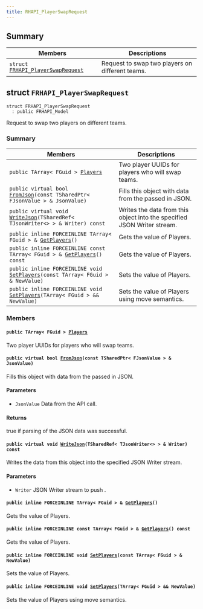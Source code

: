 ```yaml
---
title: RHAPI_PlayerSwapRequest
---
```


## Summary

 Members                        | Descriptions                                
--------------------------------|---------------------------------------------
`struct `[`FRHAPI_PlayerSwapRequest`](#structFRHAPI__PlayerSwapRequest) | Request to swap two players on different teams.

## struct `FRHAPI_PlayerSwapRequest` <a id="structFRHAPI__PlayerSwapRequest"></a>

```
struct FRHAPI_PlayerSwapRequest
  : public FRHAPI_Model
```

Request to swap two players on different teams.

### Summary

 Members                        | Descriptions                                
--------------------------------|---------------------------------------------
`public TArray< FGuid > `[`Players`](#structFRHAPI__PlayerSwapRequest_1add62788ef61cb09d4ad65d67842552b2) | Two player UUIDs for players who will swap teams.
`public virtual bool `[`FromJson`](#structFRHAPI__PlayerSwapRequest_1a5fa46cabd1d901dc52568d6ccf284ca2)`(const TSharedPtr< FJsonValue > & JsonValue)` | Fills this object with data from the passed in JSON.
`public virtual void `[`WriteJson`](#structFRHAPI__PlayerSwapRequest_1acdc7f9be77b75bf5f25d4ef96ca89f2a)`(TSharedRef< TJsonWriter<> > & Writer) const` | Writes the data from this object into the specified JSON Writer stream.
`public inline FORCEINLINE TArray< FGuid > & `[`GetPlayers`](#structFRHAPI__PlayerSwapRequest_1abbfa0b3d7f8ef4e72ae0eb0fa0aacc9c)`()` | Gets the value of Players.
`public inline FORCEINLINE const TArray< FGuid > & `[`GetPlayers`](#structFRHAPI__PlayerSwapRequest_1a33985589b7b8710ca83cac882c3678f1)`() const` | Gets the value of Players.
`public inline FORCEINLINE void `[`SetPlayers`](#structFRHAPI__PlayerSwapRequest_1aed511fbd75f685e2233cccef9c26f5c5)`(const TArray< FGuid > & NewValue)` | Sets the value of Players.
`public inline FORCEINLINE void `[`SetPlayers`](#structFRHAPI__PlayerSwapRequest_1aeec67353a95c617186d68487adf30917)`(TArray< FGuid > && NewValue)` | Sets the value of Players using move semantics.

### Members

#### `public TArray< FGuid > `[`Players`](#structFRHAPI__PlayerSwapRequest_1add62788ef61cb09d4ad65d67842552b2) <a id="structFRHAPI__PlayerSwapRequest_1add62788ef61cb09d4ad65d67842552b2"></a>

Two player UUIDs for players who will swap teams.

#### `public virtual bool `[`FromJson`](#structFRHAPI__PlayerSwapRequest_1a5fa46cabd1d901dc52568d6ccf284ca2)`(const TSharedPtr< FJsonValue > & JsonValue)` <a id="structFRHAPI__PlayerSwapRequest_1a5fa46cabd1d901dc52568d6ccf284ca2"></a>

Fills this object with data from the passed in JSON.

#### Parameters
* `JsonValue` Data from the API call.

#### Returns
true if parsing of the JSON data was successful.

#### `public virtual void `[`WriteJson`](#structFRHAPI__PlayerSwapRequest_1acdc7f9be77b75bf5f25d4ef96ca89f2a)`(TSharedRef< TJsonWriter<> > & Writer) const` <a id="structFRHAPI__PlayerSwapRequest_1acdc7f9be77b75bf5f25d4ef96ca89f2a"></a>

Writes the data from this object into the specified JSON Writer stream.

#### Parameters
* `Writer` JSON Writer stream to push .

#### `public inline FORCEINLINE TArray< FGuid > & `[`GetPlayers`](#structFRHAPI__PlayerSwapRequest_1abbfa0b3d7f8ef4e72ae0eb0fa0aacc9c)`()` <a id="structFRHAPI__PlayerSwapRequest_1abbfa0b3d7f8ef4e72ae0eb0fa0aacc9c"></a>

Gets the value of Players.

#### `public inline FORCEINLINE const TArray< FGuid > & `[`GetPlayers`](#structFRHAPI__PlayerSwapRequest_1a33985589b7b8710ca83cac882c3678f1)`() const` <a id="structFRHAPI__PlayerSwapRequest_1a33985589b7b8710ca83cac882c3678f1"></a>

Gets the value of Players.

#### `public inline FORCEINLINE void `[`SetPlayers`](#structFRHAPI__PlayerSwapRequest_1aed511fbd75f685e2233cccef9c26f5c5)`(const TArray< FGuid > & NewValue)` <a id="structFRHAPI__PlayerSwapRequest_1aed511fbd75f685e2233cccef9c26f5c5"></a>

Sets the value of Players.

#### `public inline FORCEINLINE void `[`SetPlayers`](#structFRHAPI__PlayerSwapRequest_1aeec67353a95c617186d68487adf30917)`(TArray< FGuid > && NewValue)` <a id="structFRHAPI__PlayerSwapRequest_1aeec67353a95c617186d68487adf30917"></a>

Sets the value of Players using move semantics.

